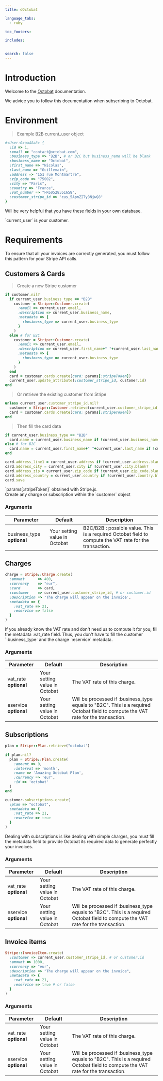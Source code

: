 ```yaml
---
title: dOctobat

language_tabs:
  - ruby

toc_footers:

includes:
  

search: false
---
```


# Introduction

Welcome to the [Octobat](https://www.octobat.com/) documentation. 

We advice you to follow this documentation when subscribing to Octobat.

# Environment

> Example B2B current_user object

```ruby
#<User:0xaa48a8> {
  :id => 1,
  :email => "contact@octobat.com",
  :business_type => "B2B", # or B2C but business_name will be blank
  :business_name => "Octobat",
  :first_name => "Nicolas",
  :last_name => "Guillemain",
  :address => "151 rue Montmartre",
  :zip_code => "75002",
  :city => "Paris",
  :country => "France",
  :vat_number => "FR60528551658",
  :customer_stripe_id => "cus_5ApnZITyBNjwQ8"
}
```

Will be very helpful that you have these fields in your own database.

<aside class="notice">
`current_user` is your customer.
</aside>

# Requirements

To ensure that all your invoices are correctly generated, you must follow this pattern for your Stripe API calls.


## Customers & Cards

> Create a new Stripe customer

```ruby
if customer.nil?
  if current_user.business_type == "B2B"
    customer = Stripe::Customer.create(
      :email => current_user.email,
      :description => current_user.business_name,
      :metadata => {
        :business_type => current_user.business_type
      }
    )
  else # for B2C
    customer = Stripe::Customer.create(
      :email => current_user.email,
      :description => current_user.first_name+" "+current_user.last_name,
      :metadata => {
        :business_type => current_user.business_type
      }
    )
  end
  card = customer.cards.create(card: params[:stripeToken])
  current_user.update_attribute(:customer_stripe_id, customer.id)
end
```
> Or retrieve the existing customer from Stripe

```ruby
unless current_user.customer_stripe_id.nil?
  customer = Stripe::Customer.retrieve(current_user.customer_stripe_id)
  card = customer.cards.create(card: params[:stripeToken])
end
```

> Then fill the card data

```ruby
if current_user.business_type == "B2B"
  card.name = current_user.business_name if !current_user.business_name.blank?
else # for B2C
  card.name = current_user.first_name+" "+current_user.last_name if !current_user.first_name.blank? && !current_user.last_name.blank?
end

card.address_line1 = current_user.address if !current_user.address.blank?
card.address_city = current_user.city if !current_user.city.blank?
card.address_zip = current_user.zip_code if !current_user.zip_code.blank?
card.address_country = current_user.country if !current_user.country.blank?
card.save
```


<aside class="notice">
`params[:stripeToken]` obtained with Stripe.js.
</aside>

<aside class="success">
Create any charge or subscription within the `customer` object
</aside>

### Arguments

Parameter | Default | Description
--------- | ------- | -----------
business_type **optional** | Your setting value in Octobat | B2C/B2B : possible value. This is a required Octobat field to compute the VAT rate for the transaction.


## Charges

```ruby
charge = Stripe::Charge.create(
  :amount      => 400,
  :currency    => "eur",
  :card        => card,
  :customer    => current_user.customer_stripe_id, # or customer.id
  :description => 'The charge will appear on the invoice',
  :metadata => {
    :vat_rate => 21,
    :eservice => false
  }
)
```

<aside class="notice">
If you already know the VAT rate and don't need us to compute it for you, fill the metadata :vat_rate field. Thus, you don't have to fill the customer `:business_type` and the charge `:eservice` metadata.
</aside>

### Arguments

Parameter | Default | Description
--------- | ------- | -----------
vat_rate **optional** | Your setting value in Octobat | The VAT rate of this charge.
eservice **optional** | Your setting value in Octobat | Will be processed if :business_type equals to "B2C". This is a required Octobat field to compute the VAT rate for the transaction.


## Subscriptions

```ruby
plan = Stripe::Plan.retrieve("octobat")
    
if plan.nil?
  plan = Stripe::Plan.create(
    :amount => 0,
    :interval => 'month',
    :name => 'Amazing Octobat Plan',
    :currency => 'eur',
    :id => 'octobat'
  )
end

customer.subscriptions.create(
  :plan => "octobat",
  :metadata => {
    :vat_rate => 21,
    :eservice => true
  }
)
```

Dealing with subscriptions is like dealing with simple charges, you must fill the metadata field to provide Octobat its required data to generate perfectly your invoices.

### Arguments

Parameter | Default | Description
--------- | ------- | -----------
vat_rate **optional** | Your setting value in Octobat | The VAT rate of this charge.
eservice **optional** | Your setting value in Octobat | Will be processed if :business_type equals to "B2C". This is a required Octobat field to compute the VAT rate for the transaction.

## Invoice items

```ruby
Stripe::InvoiceItem.create(
  :customer => current_user.customer_stripe_id, # or customer.id
  :amount => 1000,
  :currency => "eur",
  :description => "The charge will appear on the invoice",
  :metadata => {
    :vat_rate => 21,
    :eservice => true # or false
  }
)
```

### Arguments

Parameter | Default | Description
--------- | ------- | -----------
vat_rate **optional** | Your setting value in Octobat | The VAT rate of this charge.
eservice **optional** | Your setting value in Octobat | Will be processed if :business_type equals to "B2C". This is a required Octobat field to compute the VAT rate for the transaction.
